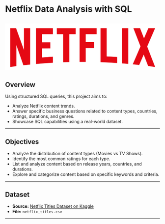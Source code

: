 # Netflix Data Analysis with SQL
![Netflix Logo](https://github.com/sneha102/netflix_sql_project/blob/main/logo.png)
---
## Overview
Using structured SQL queries, this project aims to:

- Analyze Netflix content trends.
- Answer specific business questions related to content types, countries, ratings, durations, and genres.
- Showcase SQL capabilities using a real-world dataset.

---
## Objectives

- Analyze the distribution of content types (Movies vs TV Shows).
- Identify the most common ratings for each type.
- List and analyze content based on release years, countries, and durations.
- Explore and categorize content based on specific keywords and criteria.

---
## Dataset
- **Source:** [Netflix Titles Dataset on Kaggle](https://www.kaggle.com/datasets/shivamb/netflix-shows?resource=download)
- **File:** `netflix_titles.csv`

---
